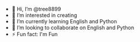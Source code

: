 - 👋 Hi, I’m @tree8899
- 👀 I’m interested in creating
- 🌱 I’m currently learning English and Python
- 💞️ I’m looking to collaborate on English and Python
- ⚡ Fun fact: I'm Fun

<!---
tree8899/tree8899 is a ✨ special ✨ repository because its `README.md` (this file) appears on your GitHub profile.
You can click the Preview link to take a look at your changes.
--->
